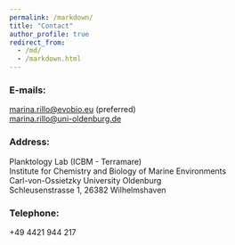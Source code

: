 ```yaml
---
permalink: /markdown/
title: "Contact"
author_profile: true
redirect_from: 
  - /md/
  - /markdown.html
---
```


### E-mails: 
marina.rillo@evobio.eu (preferred)   
marina.rillo@uni-oldenburg.de  

### Address:  
Planktology Lab (ICBM - Terramare)  
Institute for Chemistry and Biology of Marine Environments  
Carl-von-Ossietzky University Oldenburg    
Schleusenstrasse 1, 26382 Wilhelmshaven    

### Telephone:  
+49 4421 944 217  
